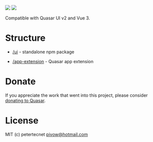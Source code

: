 <img src="https://img.shields.io/npm/v/quasar-ui-gatenex.svg?label=quasar-ui-gatenex">
<img src="https://img.shields.io/npm/v/quasar-app-extension-gatenex.svg?label=quasar-app-extension-gatenex">

Compatible with Quasar UI v2 and Vue 3.

# Structure
* [/ui](ui) - standalone npm package

* [/app-extension](app-extension) - Quasar app extension


# Donate
If you appreciate the work that went into this project, please consider [donating to Quasar](https://donate.quasar.dev).

# License
MIT (c) petertecnet <pivow@hotmail.com>
